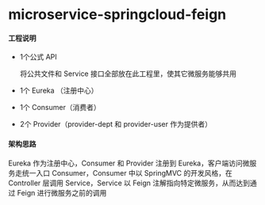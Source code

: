 # microservice-springcloud-feign
#### 工程说明

* 1个公式 API

  将公共文件和 Service 接口全部放在此工程里，使其它微服务能够共用

* 1个 Eureka （注册中心）

* 1个 Consumer（消费者）

* 2个 Provider（provider-dept 和 provider-user 作为提供者）

#### 架构思路

Eureka 作为注册中心，Consumer 和 Provider 注册到 Eureka，客户端访问微服务走统一入口 Consumer，Consumer 中以 SpringMVC 的开发风格，在 Controller 层调用 Service，Service 以 Feign 注解指向特定微服务，从而达到通过 Feign 进行微服务之前的调用
